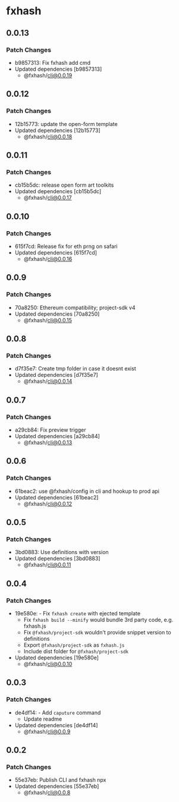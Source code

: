 # fxhash

## 0.0.13

### Patch Changes

- b9857313: Fix fxhash add cmd
- Updated dependencies [b9857313]
  - @fxhash/cli@0.0.19

## 0.0.12

### Patch Changes

- 12b15773: update the open-form template
- Updated dependencies [12b15773]
  - @fxhash/cli@0.0.18

## 0.0.11

### Patch Changes

- cb15b5dc: release open form art toolkits
- Updated dependencies [cb15b5dc]
  - @fxhash/cli@0.0.17

## 0.0.10

### Patch Changes

- 615f7cd: Release fix for eth prng on safari
- Updated dependencies [615f7cd]
  - @fxhash/cli@0.0.16

## 0.0.9

### Patch Changes

- 70a8250: Ethereum compatibility; project-sdk v4
- Updated dependencies [70a8250]
  - @fxhash/cli@0.0.15

## 0.0.8

### Patch Changes

- d7f35e7: Create tmp folder in case it doesnt exist
- Updated dependencies [d7f35e7]
  - @fxhash/cli@0.0.14

## 0.0.7

### Patch Changes

- a29cb84: Fix preview trigger
- Updated dependencies [a29cb84]
  - @fxhash/cli@0.0.13

## 0.0.6

### Patch Changes

- 61beac2: use @fxhash/config in cli and hookup to prod api
- Updated dependencies [61beac2]
  - @fxhash/cli@0.0.12

## 0.0.5

### Patch Changes

- 3bd0883: Use definitions with version
- Updated dependencies [3bd0883]
  - @fxhash/cli@0.0.11

## 0.0.4

### Patch Changes

- 19e580e: - Fix `fxhash create` with ejected template
  - Fix `fxhash build --minify` would bundle 3rd party code, e.g. fxhash.js
  - Fix `@fxhash/project-sdk` wouldn't provide snippet version to definitions
  - Export `@fxhash/project-sdk` as `fxhash.js`
  - Include dist folder for `@fxhash/project-sdk`
- Updated dependencies [19e580e]
  - @fxhash/cli@0.0.10

## 0.0.3

### Patch Changes

- de4df14: - Add `caputure` command
  - Update readme
- Updated dependencies [de4df14]
  - @fxhash/cli@0.0.9

## 0.0.2

### Patch Changes

- 55e37eb: Publish CLI and fxhash npx
- Updated dependencies [55e37eb]
  - @fxhash/cli@0.0.8
